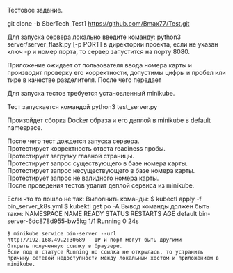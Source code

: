 Тестовое задание.

git clone -b SberTech_Test1 <remote-repo-url> https://github.com/Bmax77/Test.git

Для запуска сервера локально введите команду: python3 server/server_flask.py [-p PORT] в директории проекта, если не указан ключ -p и номер порта, то сервер запустится на порту 8080.

Приложение ожидает от пользователя ввода номера карты и производит проверку его корректности, допустимы цифры и пробел или тире в качестве разделителя.
После чего передает 

Для запуска тестов требуется установленный minikube.

Тест запускается командой python3 test_server.py

Произойдет сборка Docker образа и его деплой в minikube в default namespace.

После чего тест дождется запуска сервера.  
Протестирует корректность ответа readiness пробы.  
Протестирует загрузку главной страницы.  
Протестирует запрос существующего в базе номера карты.  
Протестирует запрос несуществующего в базе номера карты.  
Протестирует запрос не валидного номера карты.  
После проведения тестов удалит деплой сервиса из minikube.  

Если что то пошло не так:
Выполнить команды:
    $ kubectl apply -f bin_server_k8s.yml
    $ kubektl get po -A
    Вывод команды должен быть такм:
    NAMESPACE     NAME                               READY   STATUS    RESTARTS       AGE
    default       bin-server-6dc878d955-bw5kg        1/1     Running   0              24s

    $ minikube service bin-server --url
    http://192.168.49.2:30689 - IP и порт могут быть другими
    Открыть полученную ссылку в браузере.
    Если под в статусе Running но ссылка не открылась, то устранить причину сетевой недоступности между локальным хостом и приложением в minikube.    

